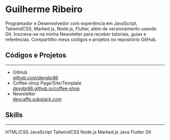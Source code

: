 # Guilherme Ribeiro 


Programador e Desenvolvedor com experiência em
JavaScript, TailwindCSS, Marked.js,
Node.js, Flutter,
além de versionamento usando Git.
Inscreva-se na minha Newsletter
para receber tutoriais, guias e referências.
Compartilho meus códigos e projetos no repositório GitHub.


## Códigos e Projetos
---

- GitHub     
[github.com/devgbr86](https://github.com/devgbr86)            
- Coffee-shop Page/Site/Template       
[devgbr86.github.io/coffee-shop](https://devgbr86.github.io/coffee-shop/)   
- Newsletter      
[devcaffe.substack.com](https://devcaffe.substack.com)     


 


## Skills
---

<div class="tech-skills">
     <span class="tech-badge">HTML/CSS</span>
     <span class="tech-badge">JavaScript</span>
     <span class="tech-badge">TailwindCSS</span>
     <span class="tech-badge">Node.js</span>
     <span class="tech-badge">Marked.js</span>
     <span class="tech-badge">Java</span>
     <span class="tech-badge">Flutter</span>
     <span class="tech-badge">Git</span>
</div>     